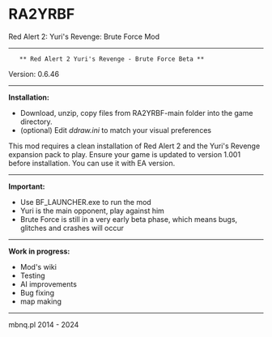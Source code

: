 # RA2YRBF
Red Alert 2: Yuri's Revenge: Brute Force Mod

***********************************************************************
	   ** Red Alert 2 Yuri's Revenge - Brute Force Beta **
Version: 0.6.46
***********************************************************************
**Installation:**

- Download, unzip, copy files from RA2YRBF-main folder into the game directory.
- (optional) Edit *ddraw.ini* to match your visual preferences

This mod requires a clean installation of Red Alert 2 and the Yuri's Revenge expansion pack to play.
Ensure your game is updated to version 1.001 before installation. 
You can use it with EA version.


***********************************************************************
**Important:**

- Use BF_LAUNCHER.exe to run the mod
- Yuri is the main opponent, play against him
- Brute Force is still in a very early beta phase, which means bugs, glitches and crashes will occur

***********************************************************************
**Work in progress:**
- Mod's wiki
- Testing
- AI improvements
- Bug fixing
- map making

***********************************************************************
mbnq.pl 2014 - 2024
